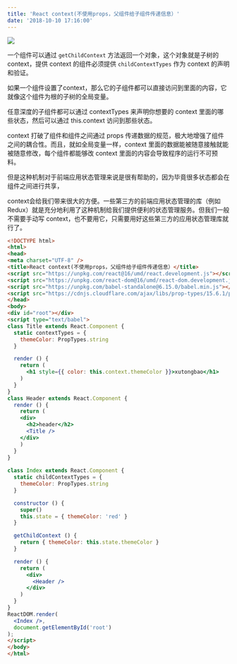 ```yaml
---
title: 'React context(不使用props，父组件给子组件传递信息）'
date: '2018-10-10 17:16:00'
---   
```

![](https://img-blog.csdn.net/20181010171417288?watermark/2/text/aHR0cHM6Ly9ibG9nLmNzZG4ubmV0L3h1dG9uZ2Jhbw/font/5a6L5L2T/fontsize/400/fill/I0JBQkFCMA/dissolve/70)

一个组件可以通过 `getChildContext` 方法返回一个对象，这个对象就是子树的 context，提供 context 的组件必须提供 `childContextTypes` 作为 context 的声明和验证。

如果一个组件设置了context，那么它的子组件都可以直接访问到里面的内容，它就像这个组件为根的子树的全局变量。

任意深度的子组件都可以通过 contextTypes 来声明你想要的 context 里面的哪些状态，然后可以通过 this.context 访问到那些状态。

context 打破了组件和组件之间通过 props 传递数据的规范，极大地增强了组件之间的耦合性。而且，就如全局变量一样，context 里面的数据能被随意接触就能被随意修改，每个组件都能够改 context 里面的内容会导致程序的运行不可预料。

但是这种机制对于前端应用状态管理来说是很有帮助的，因为毕竟很多状态都会在组件之间进行共享，

context会给我们带来很大的方便。一些第三方的前端应用状态管理的库（例如 Redux）就是充分地利用了这种机制给我们提供便利的状态管理服务。但我们一般不需要手动写 context，也不要用它，只需要用好这些第三方的应用状态管理库就行了。

```html
<!DOCTYPE html>
<html>
<head>
<meta charset="UTF-8" />
<title>React context(不使用props，父组件给子组件传递信息）</title>
<script src="https://unpkg.com/react@16/umd/react.development.js"></script>
<script src="https://unpkg.com/react-dom@16/umd/react-dom.development.js"></script>
<script src="https://unpkg.com/babel-standalone@6.15.0/babel.min.js"></script>
<script src="https://cdnjs.cloudflare.com/ajax/libs/prop-types/15.6.1/prop-types.min.js"></script>
</head>
<body>
<div id="root"></div>
<script type="text/babel">
class Title extends React.Component {
  static contextTypes = {
    themeColor: PropTypes.string
  }

  render () {
    return (
      <h1 style={{ color: this.context.themeColor }}>xutongbao</h1>
    )
  }
}
class Header extends React.Component {
  render () {
    return (
    <div>
      <h2>header</h2>
      <Title />
    </div>
    )
  }
}
 
class Index extends React.Component {
  static childContextTypes = {
    themeColor: PropTypes.string
  }

  constructor () {
    super()
    this.state = { themeColor: 'red' }
  }

  getChildContext () {
    return { themeColor: this.state.themeColor }
  }

  render () {
    return (
      <div>
        <Header />
      </div>
    )
  }
}
ReactDOM.render(
  <Index />,
  document.getElementById('root')
);
</script>
</body>
</html>
```